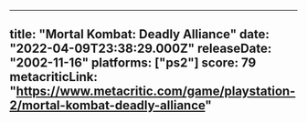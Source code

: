 
---
title: "Mortal Kombat: Deadly Alliance"
date: "2022-04-09T23:38:29.000Z"
releaseDate: "2002-11-16"
platforms: ["ps2"]
score: 79
metacriticLink: "https://www.metacritic.com/game/playstation-2/mortal-kombat-deadly-alliance"
---
